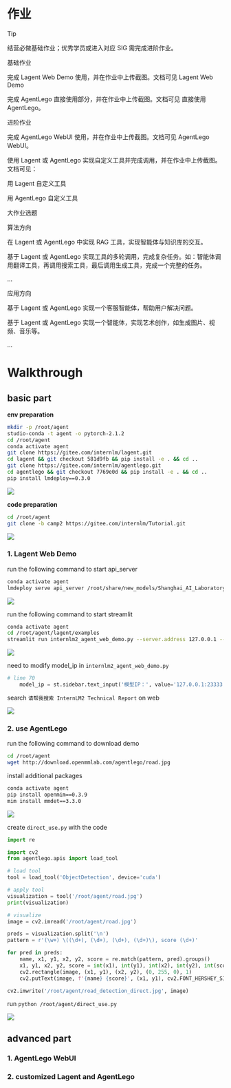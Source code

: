 # 作业
Tip

结营必做基础作业；优秀学员或进入对应 SIG 需完成进阶作业。

基础作业

完成 Lagent Web Demo 使用，并在作业中上传截图。文档可见 Lagent Web Demo

完成 AgentLego 直接使用部分，并在作业中上传截图。文档可见 直接使用 AgentLego。

进阶作业

完成 AgentLego WebUI 使用，并在作业中上传截图。文档可见 AgentLego WebUI。

使用 Lagent 或 AgentLego 实现自定义工具并完成调用，并在作业中上传截图。文档可见：

用 Lagent 自定义工具

用 AgentLego 自定义工具

大作业选题

算法方向

在 Lagent 或 AgentLego 中实现 RAG 工具，实现智能体与知识库的交互。

基于 Lagent 或 AgentLego 实现工具的多轮调用，完成复杂任务。如：智能体调用翻译工具，再调用搜索工具，最后调用生成工具，完成一个完整的任务。

...

应用方向

基于 Lagent 或 AgentLego 实现一个客服智能体，帮助用户解决问题。

基于 Lagent 或 AgentLego 实现一个智能体，实现艺术创作，如生成图片、视频、音乐等。

...

# Walkthrough

## basic part

**env preparation**

```bash
mkdir -p /root/agent
studio-conda -t agent -o pytorch-2.1.2
cd /root/agent
conda activate agent
git clone https://gitee.com/internlm/lagent.git
cd lagent && git checkout 581d9fb && pip install -e . && cd ..
git clone https://gitee.com/internlm/agentlego.git
cd agentlego && git checkout 7769e0d && pip install -e . && cd ..
pip install lmdeploy==0.3.0
```

![](images/env.png)

**code preparation**

```bash
cd /root/agent
git clone -b camp2 https://gitee.com/internlm/Tutorial.git
```

![](images/code.png)

### 1. Lagent Web Demo

run the following command to start api_server

```bash
conda activate agent
lmdeploy serve api_server /root/share/new_models/Shanghai_AI_Laboratory/internlm2-chat-7b --server-name 127.0.0.1 --model-name internlm2-chat-7b --cache-max-entry-count 0.1
```

![](images/api_server.png)

run the following command to start streamlit

```bash
conda activate agent
cd /root/agent/lagent/examples
streamlit run internlm2_agent_web_demo.py --server.address 127.0.0.1 --server.port 7860
```

![](images/streamlit.png)

need to modify model_ip in `internlm2_agent_web_demo.py`

```python
# line 70
    model_ip = st.sidebar.text_input('模型IP：', value='127.0.0.1:23333')
```

search `请帮我搜索 InternLM2 Technical Report` on web

![](images/lagent_web.png)

### 2. use AgentLego

run the following command to download demo

```bash
cd /root/agent
wget http://download.openmmlab.com/agentlego/road.jpg
```

install additional packages

```bash
conda activate agent
pip install openmim==0.3.9
mim install mmdet==3.3.0
```

![](images/add.png)

create `direct_use.py` with the code

```python
import re

import cv2
from agentlego.apis import load_tool

# load tool
tool = load_tool('ObjectDetection', device='cuda')

# apply tool
visualization = tool('/root/agent/road.jpg')
print(visualization)

# visualize
image = cv2.imread('/root/agent/road.jpg')

preds = visualization.split('\n')
pattern = r'(\w+) \((\d+), (\d+), (\d+), (\d+)\), score (\d+)'

for pred in preds:
    name, x1, y1, x2, y2, score = re.match(pattern, pred).groups()
    x1, y1, x2, y2, score = int(x1), int(y1), int(x2), int(y2), int(score)
    cv2.rectangle(image, (x1, y1), (x2, y2), (0, 255, 0), 1)
    cv2.putText(image, f'{name} {score}', (x1, y1), cv2.FONT_HERSHEY_SIMPLEX, 0.8, (0, 255, 0), 1)

cv2.imwrite('/root/agent/road_detection_direct.jpg', image)
```

run `python /root/agent/direct_use.py` 

![](images/direct.png)


## advanced part

### 1. AgentLego WebUI

### 2. customized Lagent and AgentLego